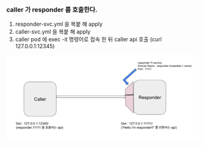 ### caller 가 responder 를 호출한다.   

1. responder-svc.yml 을 복붙 해 apply
2. caller-svc.yml 을 복붙 해 apply
3. caller pod 에 exec -it 명령어로 접속 한 뒤 caller api 호출 (curl 127.0.0.1:12345)


![실습도](./cluterIP.png)
